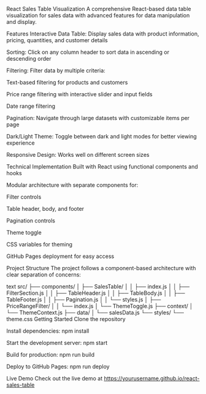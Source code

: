 React Sales Table Visualization
A comprehensive React-based data table visualization for sales data with advanced features for data manipulation and display.

Features
Interactive Data Table: Display sales data with product information, pricing, quantities, and customer details

Sorting: Click on any column header to sort data in ascending or descending order

Filtering: Filter data by multiple criteria:

Text-based filtering for products and customers

Price range filtering with interactive slider and input fields

Date range filtering

Pagination: Navigate through large datasets with customizable items per page

Dark/Light Theme: Toggle between dark and light modes for better viewing experience

Responsive Design: Works well on different screen sizes

Technical Implementation
Built with React using functional components and hooks

Modular architecture with separate components for:

Filter controls

Table header, body, and footer

Pagination controls

Theme toggle

CSS variables for theming

GitHub Pages deployment for easy access

Project Structure
The project follows a component-based architecture with clear separation of concerns:

text
src/
├── components/
│   ├── SalesTable/
│   │   ├── index.js
│   │   ├── FilterSection.js
│   │   ├── TableHeader.js
│   │   ├── TableBody.js
│   │   ├── TableFooter.js
│   │   ├── Pagination.js
│   │   └── styles.js
│   ├── PriceRangeFilter/
│   │   └── index.js
│   └── ThemeToggle.js
├── context/
│   └── ThemeContext.js
├── data/
│   └── salesData.js
└── styles/
    └── theme.css
Getting Started
Clone the repository

Install dependencies: npm install

Start the development server: npm start

Build for production: npm run build

Deploy to GitHub Pages: npm run deploy

Live Demo
Check out the live demo at https://yourusername.github.io/react-sales-table